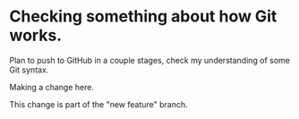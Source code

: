 # Checking something about how Git works.

Plan to push to GitHub in a couple stages, check my understanding of some Git syntax. 

Making a change here. 

This change is part of the "new feature" branch.